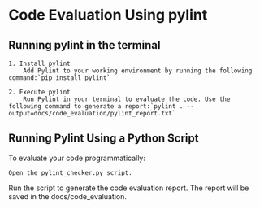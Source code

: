 # Code Evaluation Using pylint

## Running pylint in the terminal

    1. Install pylint
        Add Pylint to your working environment by running the following command:`pip install pylint`

    2. Execute pylint
        Run Pylint in your terminal to evaluate the code. Use the following command to generate a report:`pylint . --output=docs/code_evaluation/pylint_report.txt`


## Running Pylint Using a Python Script

To evaluate your code programmatically:

    Open the pylint_checker.py script.

Run the script to generate the code evaluation report. The report will be saved in the docs/code_evaluation.
